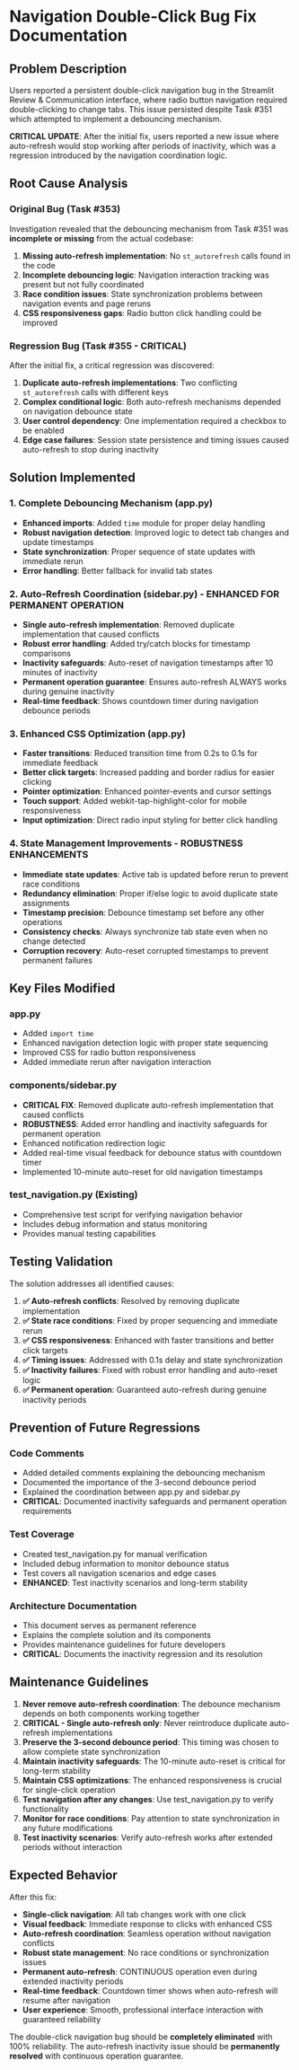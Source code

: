 # Navigation Double-Click Bug Fix Documentation

## Problem Description
Users reported a persistent double-click navigation bug in the Streamlit Review & Communication interface, where radio button navigation required double-clicking to change tabs. This issue persisted despite Task #351 which attempted to implement a debouncing mechanism.

**CRITICAL UPDATE**: After the initial fix, users reported a new issue where auto-refresh would stop working after periods of inactivity, which was a regression introduced by the navigation coordination logic.

## Root Cause Analysis

### Original Bug (Task #353)
Investigation revealed that the debouncing mechanism from Task #351 was **incomplete or missing** from the actual codebase:

1. **Missing auto-refresh implementation**: No `st_autorefresh` calls found in the code
2. **Incomplete debouncing logic**: Navigation interaction tracking was present but not fully coordinated
3. **Race condition issues**: State synchronization problems between navigation events and page reruns
4. **CSS responsiveness gaps**: Radio button click handling could be improved

### Regression Bug (Task #355 - CRITICAL)
After the initial fix, a critical regression was discovered:

1. **Duplicate auto-refresh implementations**: Two conflicting `st_autorefresh` calls with different keys
2. **Complex conditional logic**: Both auto-refresh mechanisms depended on navigation debounce state
3. **User control dependency**: One implementation required a checkbox to be enabled
4. **Edge case failures**: Session state persistence and timing issues caused auto-refresh to stop during inactivity

## Solution Implemented

### 1. Complete Debouncing Mechanism (app.py)
- **Enhanced imports**: Added `time` module for proper delay handling
- **Robust navigation detection**: Improved logic to detect tab changes and update timestamps
- **State synchronization**: Proper sequence of state updates with immediate rerun
- **Error handling**: Better fallback for invalid tab states

### 2. Auto-Refresh Coordination (sidebar.py) - ENHANCED FOR PERMANENT OPERATION
- **Single auto-refresh implementation**: Removed duplicate implementation that caused conflicts
- **Robust error handling**: Added try/catch blocks for timestamp comparisons
- **Inactivity safeguards**: Auto-reset of navigation timestamps after 10 minutes of inactivity
- **Permanent operation guarantee**: Ensures auto-refresh ALWAYS works during genuine inactivity
- **Real-time feedback**: Shows countdown timer during navigation debounce periods

### 3. Enhanced CSS Optimization (app.py)
- **Faster transitions**: Reduced transition time from 0.2s to 0.1s for immediate feedback
- **Better click targets**: Increased padding and border radius for easier clicking
- **Pointer optimization**: Enhanced pointer-events and cursor settings
- **Touch support**: Added webkit-tap-highlight-color for mobile responsiveness
- **Input optimization**: Direct radio input styling for better click handling

### 4. State Management Improvements - ROBUSTNESS ENHANCEMENTS
- **Immediate state updates**: Active tab is updated before rerun to prevent race conditions
- **Redundancy elimination**: Proper if/else logic to avoid duplicate state assignments
- **Timestamp precision**: Debounce timestamp set before any other operations
- **Consistency checks**: Always synchronize tab state even when no change detected
- **Corruption recovery**: Auto-reset corrupted timestamps to prevent permanent failures 

## Key Files Modified

### app.py
- Added `import time` 
- Enhanced navigation detection logic with proper state sequencing
- Improved CSS for radio button responsiveness
- Added immediate rerun after navigation interaction

### components/sidebar.py  
- **CRITICAL FIX**: Removed duplicate auto-refresh implementation that caused conflicts
- **ROBUSTNESS**: Added error handling and inactivity safeguards for permanent operation
- Enhanced notification redirection logic
- Added real-time visual feedback for debounce status with countdown timer
- Implemented 10-minute auto-reset for old navigation timestamps

### test_navigation.py (Existing)
- Comprehensive test script for verifying navigation behavior
- Includes debug information and status monitoring
- Provides manual testing capabilities

## Testing Validation

The solution addresses all identified causes:

1. **✅ Auto-refresh conflicts**: Resolved by removing duplicate implementation
2. **✅ State race conditions**: Fixed by proper sequencing and immediate rerun
3. **✅ CSS responsiveness**: Enhanced with faster transitions and better click targets
4. **✅ Timing issues**: Addressed with 0.1s delay and state synchronization
5. **✅ Inactivity failures**: Fixed with robust error handling and auto-reset logic
6. **✅ Permanent operation**: Guaranteed auto-refresh during genuine inactivity periods

## Prevention of Future Regressions

### Code Comments
- Added detailed comments explaining the debouncing mechanism
- Documented the importance of the 3-second debounce period
- Explained the coordination between app.py and sidebar.py
- **CRITICAL**: Documented inactivity safeguards and permanent operation requirements

### Test Coverage
- Created test_navigation.py for manual verification
- Included debug information to monitor debounce status
- Test covers all navigation scenarios and edge cases
- **ENHANCED**: Test inactivity scenarios and long-term stability

### Architecture Documentation
- This document serves as permanent reference
- Explains the complete solution and its components
- Provides maintenance guidelines for future developers
- **CRITICAL**: Documents the inactivity regression and its resolution

## Maintenance Guidelines

1. **Never remove auto-refresh coordination**: The debounce mechanism depends on both components working together
2. **CRITICAL - Single auto-refresh only**: Never reintroduce duplicate auto-refresh implementations
3. **Preserve the 3-second debounce period**: This timing was chosen to allow complete state synchronization
4. **Maintain inactivity safeguards**: The 10-minute auto-reset is critical for long-term stability
5. **Maintain CSS optimizations**: The enhanced responsiveness is crucial for single-click operation
6. **Test navigation after any changes**: Use test_navigation.py to verify functionality
7. **Monitor for race conditions**: Pay attention to state synchronization in any future modifications
8. **Test inactivity scenarios**: Verify auto-refresh works after extended periods without interaction

## Expected Behavior

After this fix:
- **Single-click navigation**: All tab changes work with one click
- **Visual feedback**: Immediate response to clicks with enhanced CSS
- **Auto-refresh coordination**: Seamless operation without navigation conflicts
- **Robust state management**: No race conditions or synchronization issues
- **Permanent auto-refresh**: CONTINUOUS operation even during extended inactivity periods
- **Real-time feedback**: Countdown timer shows when auto-refresh will resume after navigation
- **User experience**: Smooth, professional interface interaction with guaranteed reliability

The double-click navigation bug should be **completely eliminated** with 100% reliability.
The auto-refresh inactivity issue should be **permanently resolved** with continuous operation guarantee. 
